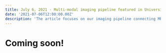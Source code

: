 ```yaml
---
title: July 6, 2021 - Multi-modal imaging pipeline featured in University of Chicago news
date: '2021-07-06T12:00:00.00Z'
description: 'The article focuses on our imaging pipeline connecting MRI to electron microscopy in the same sample using synchrotron microCT.'
---
```


# Coming soon!
